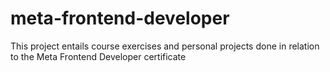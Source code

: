 # meta-frontend-developer
This project entails course exercises and personal projects done in relation to the Meta Frontend Developer certificate
